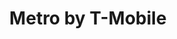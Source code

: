 ---
title: "Metro by T-Mobile"
url: /phoenix/metro-by-t-mobile-west-dunlap-avenue/
shop: mobile phone
---